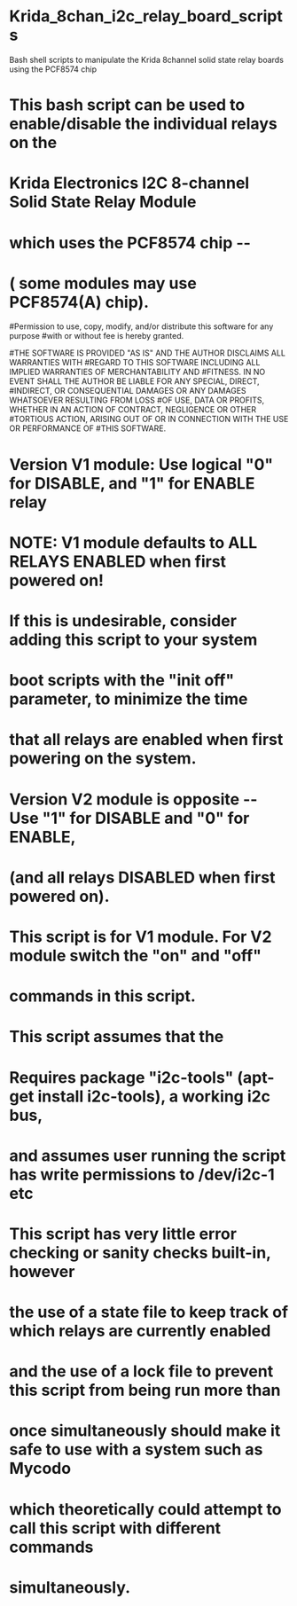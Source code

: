 # Krida_8chan_i2c_relay_board_scripts
Bash shell scripts to manipulate the Krida 8channel solid state relay boards using the PCF8574 chip

# This bash script can be used to enable/disable the individual relays on the
# Krida Electronics I2C 8-channel Solid State Relay Module 
# which uses the PCF8574 chip --
#  ( some modules may use PCF8574(A) chip). 

#Permission to use, copy, modify, and/or distribute this software for any purpose
#with or without fee is hereby granted.

#THE SOFTWARE IS PROVIDED "AS IS" AND THE AUTHOR DISCLAIMS ALL WARRANTIES WITH
#REGARD TO THIS SOFTWARE INCLUDING ALL IMPLIED WARRANTIES OF MERCHANTABILITY AND
#FITNESS. IN NO EVENT SHALL THE AUTHOR BE LIABLE FOR ANY SPECIAL, DIRECT,
#INDIRECT, OR CONSEQUENTIAL DAMAGES OR ANY DAMAGES WHATSOEVER RESULTING FROM LOSS
#OF USE, DATA OR PROFITS, WHETHER IN AN ACTION OF CONTRACT, NEGLIGENCE OR OTHER
#TORTIOUS ACTION, ARISING OUT OF OR IN CONNECTION WITH THE USE OR PERFORMANCE OF
#THIS SOFTWARE.

# Version V1 module: Use logical "0" for DISABLE, and "1" for ENABLE relay
#   NOTE: V1 module defaults to ALL RELAYS ENABLED when first powered on!
#         If this is undesirable, consider adding this script to your system 
#         boot scripts with the "init off" parameter, to minimize the time
#         that all relays are enabled when first powering on the system. 
#
# Version V2 module is opposite -- Use "1" for DISABLE and "0" for ENABLE,
#   (and all relays DISABLED when first powered on).
# This script is for V1 module.  For V2 module switch the "on" and "off" 
#  commands in this script. 
# 
# This script assumes that the 
# Requires package "i2c-tools" (apt-get install i2c-tools), a working i2c bus,
#  and assumes user running the script has write permissions to /dev/i2c-1 etc

# This script has very little error checking or sanity checks built-in, however
#  the use of a state file to keep track of which relays are currently enabled
#  and the use of a lock file to prevent this script from being run more than 
#  once simultaneously should make it safe to use with a system such as Mycodo
#  which theoretically could attempt to call this script with different commands
#  simultaneously. 

